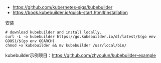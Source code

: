 - https://github.com/kubernetes-sigs/kubebuilder
- https://book.kubebuilder.io/quick-start.html#installation

安装

```
# download kubebuilder and install locally.
curl -L -o kubebuilder https://go.kubebuilder.io/dl/latest/$(go env GOOS)/$(go env GOARCH)
chmod +x kubebuilder && mv kubebuilder /usr/local/bin/
```

kubebuilder示例项目：https://github.com/zhyoulun/kubebuilder-example